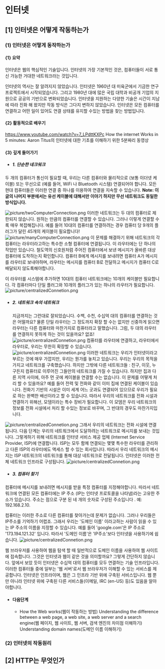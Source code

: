 # 인터넷
## [1] 인터넷은 어떻게 작동하는가
### (1) 인터넷은 어떻게 동작하는가
#### {1} 요약
인터넷은 웹의 핵심적인 기술입니다. 인터넷의 가장 기본적인 것은, 컴퓨터들이 서로 통신 가능한 거대한 네트워크라는 것입니다.

인터넷의 역사는 잘 알려지지 않았습니다. 인터넷은 1960년 대 미육군에서 기금한 연구 프로젝트에서 시작되었습니다. 그리고 1980년 대에 많은 국립 대학과 비공개 기업의 지원으로 공공의 기반으로 변화되었습니다. 인터넷을 지원하는 다양한 기술은 시간이 지남에 따라 진화 해 왔지만 작동 방식은 그다지 변하지 않았습니다. 인터넷은 모든 컴퓨터를 연결하고 어떤 일이 있어도 연결 상태를 유지할 수있는 방법을 찾는 방법입니다.
#### {2} 활동적으로 배우기

https://www.youtube.com/watch?v=7_LPdttKXPc
How the internet Works in 5 minutes: Aaron Titus의 인터넷에 대한 기초를 이해하기 위한 5분짜리 동영상

#### {3} 깊게 들어가기
 - ##### 1. 단순한 네크워크
  두 개의 컴퓨터가 통신이 필요할 때, 우리는 다른 컴퓨터와 물리적으로 (보통 이더넷 케이블) 또는 무선으로 (예를 들어, WiFi 나 Bluetooth 시스템) 연결되어야 합니다. 모든 현대 컴퓨터들은 이러한 연결 중 하나를 이용하여 연결을 지속할 수 있습니다.
__Note: 이 글의 나머지 부분에서는 유선 케이블에 대해서만 이야기 하지만 무선 네트워크도 동일한 방식입니다.__ 

![picture/twoComputerConnection.png](back_flow/../picture/twoComputerConnection.png)
이러한 네트워크는 두 대의 컴퓨터로 제한되지 않습니다. 원하는 만큼의 컴퓨터를 연결할 수 있습니다. 그러나 이렇게 연결할 수록 매우 복잡해집니다. 예를 들어 10대의 컴퓨터를 연결하려는 경우 컴퓨터 당 9개의 플러그가 달린 45개의 케이블이 필요합니다!
![picture/manyComputerConnection.png](back_flow/../picture/manyComputerConnetion.png)
이 문제를 해결하기 위해 네트워크의 각 컴퓨터는 라우터라고하는 특수한 소형 컴퓨터에 연결됩니다. 이 라우터에는 단 하나의 작업만 있습니다. 철도역의 신호원처럼 주어진 컴퓨터에서 보낸 메시지가 올바른 대상 컴퓨터에 도착하는지 확인합니다. 컴퓨터 B에게 메시지를 보내려면 컴퓨터 A가 메시지를 라우터로 보내야하며, 라우터는 메시지를 컴퓨터 B로 전달하고 메시지가 컴퓨터 C로 배달되지 않도록해야합니다.

이 라우터를 시스템에 추가하면 10대의 컴퓨터 네트워크에는 10개의 케이블만 필요합니다. 각 컴퓨터마다 단일 플러그와 10개의 플러그가 있는 하나의 라우터가 필요합니다.
![picture/centralizedConnetion.png](back_flow/../picture/centralizedConnetion.png)
- ##### 2. 네트워크 속의 네트워크
  지금까지는 그런대로 잘되었습니다. 수백, 수천, 수십억 대의 컴퓨터를 연결하는 것은 어떨까요? 물론 단일 라우터는 그 정도까지 확장 할 수는 없지만 신중하게 읽으면 라우터는 다른 컴퓨터와 마찬가지로 컴퓨터라고 말했습니다. 그럼, 두 대의 라우터를 연결하지 못하게 하는 것이 있을까요? 없죠!
  ![picture/centralizedConnetion.png](back_flow/../picture/centralizedConnectoConnet.png)
  컴퓨터를 라우터에 연결하고, 라우터에서 라우터로, 우리는 무한히 확장할 수 있습니다.
  ![picture/centralizedConnetion.png](back_flow/../picture/centralizetocentralizedtocentralized.png)
  이러한 네트워크는 우리가 인터넷이라고 부르는 것에 매우 가깝지만, 우리는 뭔가를 놓치고 있습니다. 우리는 우리의 목적을 가지고 네트워크를 구축했습니다. 하지만 그밖에 다른 네트워크들 : 친구, 이웃, 누구든지 컴퓨터로 이루어진 그들만의 네트워크를 가질 수 있습니다. 하지만 집과 다른 지역 사이에, 아주 먼 곳에 케이블을 연결할 수는 없습니다. 이 문제를 어떻게 처리 할 수 있을까요? 예를 들어 전력 및 전화와 같이 이미 집에 연결된 케이블이 있습니다. 전화기 기반의 시설은 이미 세계 어느 곳과도 연결되어 있으므로 우리가 필요로 하는 완벽한 배선이라고 할 수 있습니다. 따라서 우리의 네트워크를 전화 시설과 연결하기 위해선, 모뎀이라는 특수 장비가 필요합니다. 이 모뎀은 우리 네트워크의 정보를 전화 시설에서 처리 할 수있는 정보로 바꾸며, 그 반대의 경우도 마찬가지입니다.

![picture/centralizedConnetion.png](back_flow/../picture/1122.png)
그래서 우리의 네트워크는 전화 시설에 연결됩니다. 다음 단계는 우리의 네트워크에서 도달하려는 네트워크로 메시지를 보내는 것입니다. 그렇게하기 위해 네트워크를 인터넷 서비스 제공 업체 (Internet Service Provider, ISP)에 연결합니다. ISP는 모두 함께 연결되는 몇몇 특수한 라우터를 관리하고 다른 ISP의 라우터에도 액세스 할 수 있는 회사입니다. 따라서 우리 네트워크의 메시지는 ISP 네트워크의 네트워크를 통해 대상 네트워크로 전달됩니다. 인터넷은 이러한 전체 네트워크 인프라로 구성됩니다.
![picture/centralizedConnetion.png](back_flow/../picture/1123.png)
- ##### 3. 컴퓨터 찾기
컴퓨터에 메시지를 보내려면 메시지를 받을 특정 컴퓨터를 지정해야합니다. 따라서 네트워크에 연결된 모든 컴퓨터에는 IP 주소 (IP는 인터넷 프로토콜을 나타냄)라는 고유한 주소가 있습니다. 주소는 점으로 구분 된 네 개의 숫자로 구성된 주소입니다 . 예: 192.168.2.10.

컴퓨터는 이러한 주소로 다른 컴퓨터를 찾아가는데 문제가 없습니다. 그러나 우리들은 IP주소를 기억하기 어렵죠. 그래서 우리는 '도메인 이름' 이라고하는 사람이 읽을 수 있는 IP 주소의 이름을 지정할 수 있습니다. 예를 들어 'google.com'은 IP 주소로  '173.194.121.32' 입니다. 따라서 '도메인 이름'은 'IP주소'보다 인터넷을 사용하기에 쉽습니다.
![picture/centralizedConnetion.png](back_flow/../picture/1131.png)

웹 브라우저를 사용하여 웹을 탐색 할 때 일반적으로 도메인 이름을 사용하여 웹 사이트에 접속합니다. 그것은 인터넷과 웹이 같은 것을 의미할까요? 그렇게 간단하지 않습니다. 앞에서 보았 듯이 인터넷은 수십억 대의 컴퓨터를 모두 연결하는 기술 인프라입니다. 이러한 컴퓨터들 중에 일부는 '웹 서버'로서 웹 브라우저가 이해할 수 있는 서비스를 제공합니다. 인터넷은 인프라이며, 웹은 그 인프라 기반 위에 구축된 서비스입니다. 웹 뿐만 아니라 인터넷 위에 구축된 다른 서비스들(이메일, IRC (en-US) 등)도 있음을 알아야합니다.
- #### 다음단계
    - How the Web works(웹이 작동하는 방법)
Understanding the difference between a web page, a web site, a web server and a search engine(웹 페이지, 웹 사이트, 웹 서버, 검색 엔진의 차이점 이해하기)
Understanding domain names(도메인 이름 이해하기)

### (2) 인터넷의 작동원리


  ## [2] HTTP는 무엇인가